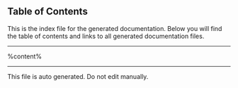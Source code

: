 ## Table of Contents

This is the index file for the generated documentation. Below you will find the table of contents and links to all generated documentation files.

---

%content%


---

This file is auto generated. Do not edit manually.